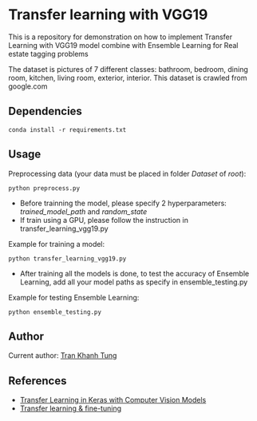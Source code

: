 # Transfer learning with VGG19

This is a repository for demonstration on how to implement Transfer Learning with VGG19 model combine with Ensemble Learning for Real estate tagging problems

The dataset is pictures of 7 different classes: bathroom, bedroom, dining room, kitchen, living room, exterior, interior. This dataset is crawled from google.com
## Dependencies
```
conda install -r requirements.txt
```

## Usage

Preprocessing data (your data must be placed in folder *Dataset* of *root*):
```
python preprocess.py
```

- Before trainning the model, please specify 2 hyperparameters: *trained_model_path* and *random_state*
- If train using a GPU, please follow the instruction in transfer_learning_vgg19.py

Example for training a model:
```
python transfer_learning_vgg19.py
```
- After training all the models is done, to test the accuracy of Ensemble Learning, add all your model paths as specify in ensemble_testing.py

Example for testing Ensemble Learning:
```
python ensemble_testing.py
```

## Author
Current author: [Tran Khanh Tung](https://github.com/KhanhTungTran)

## References
- [Transfer Learning in Keras with Computer Vision Models](https://machinelearningmastery.com/how-to-use-transfer-learning-when-developing-convolutional-neural-network-models/)
- [Transfer learning & fine-tuning](https://keras.io/guides/transfer_learning/)